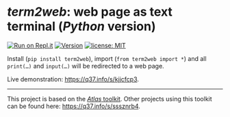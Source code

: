 # *term2web*: web page as text terminal (*Python* version)

[![Run on Repl.it](https://repl.it/badge/github/epeios-q37/tortoise-python)](https://q37.info/s/kjjcfcp3) [![Version](https://img.shields.io/pypi/v/term2web?color=90b4ed&label=PyPi)](https://q37.info/s/xhgwkn7v) <!--[![Stars](https://img.shields.io/github/stars/epeios-q37/term2web-python.svg?style=social)](https://github.com/epeios-q37/term2web-python)-->[![license: MIT](https://img.shields.io/github/license/epeios-q37/term2web-python)](https://github.com/epeios-q37/term2web-python/blob/master/LICENSE)

Install (`pip install term2web`), import (`from term2web import *`) and all `print(…)` and `input(…)` will be redirected to a web page.

Live demonstration: https://q37.info/s/kjjcfcp3.

---

This project is based on the [*Atlas* toolkit](https://atlastk.org). Other projects using this toolkit can be found here: <https://q37.info/s/sssznrb4>.
